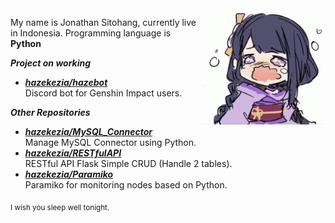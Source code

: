 <img src="./img/raiden-shogun-ei.gif" width="200" align="right" />

My name is Jonathan Sitohang, currently live in Indonesia. Programming language is **Python**

***Project on working***

- [***hazekezia/hazebot***](https://github.com/hazekezia/hazebot)<br/>
  Discord bot for Genshin Impact users.

***Other Repositories***
- [***hazekezia/MySQL_Connector***](https://github.com/hazekezia/MySQL_Connector)<br/>
  Manage MySQL Connector using Python.
- [***hazekezia/RESTfulAPI***](https://github.com/hazekezia/RESTfulAPI)<br/>
  RESTful API Flask Simple CRUD (Handle 2 tables).
- [***hazekezia/Paramiko***](https://github.com/hazekezia/Paramiko)<br/>
  Paramiko for monitoring nodes based on Python.

<sub>I wish you sleep well tonight.</sub>